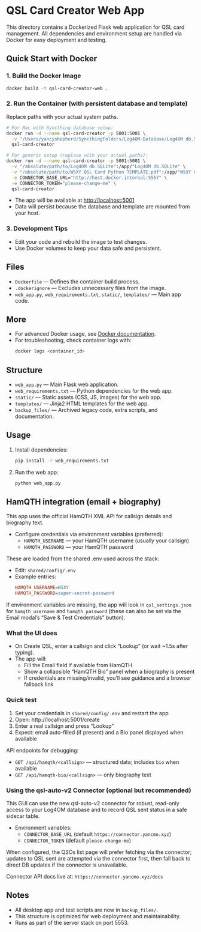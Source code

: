 # QSL Card Creator Web App

This directory contains a Dockerized Flask web application for QSL card management. All dependencies and environment setup are handled via Docker for easy deployment and testing.

## Quick Start with Docker

### 1. Build the Docker Image
```sh
docker build -t qsl-card-creator-web .
```

### 2. Run the Container (with persistent database and template)
Replace paths with your actual system paths.

```sh
# For Mac with Syncthing database setup:
docker run -d --name qsl-card-creator -p 5001:5001 \
  -v "/Users/yancyshepherd/SyncthingFolders/Log4OM-Database/Log4OM db.SQLite":/app/"Log4OM db.SQLite" \
  qsl-card-creator

# For generic setup (replace with your actual paths):
docker run -d --name qsl-card-creator -p 5001:5001 \
  -v "/absolute/path/to/Log4OM db.SQLite":/app/"Log4OM db.SQLite" \
  -v "/absolute/path/to/W5XY QSL Card Python TEMPLATE.pdf":/app/"W5XY QSL Card Python TEMPLATE.pdf" \
  -e CONNECTOR_BASE_URL="http://host.docker.internal:5557" \
  -e CONNECTOR_TOKEN="please-change-me" \
  qsl-card-creator
```

- The app will be available at [http://localhost:5001](http://localhost:5001)
- Data will persist because the database and template are mounted from your host.

### 3. Development Tips
- Edit your code and rebuild the image to test changes.
- Use Docker volumes to keep your data safe and persistent.

## Files
- `Dockerfile` — Defines the container build process.
- `.dockerignore` — Excludes unnecessary files from the image.
- `web_app.py`, `web_requirements.txt`, `static/`, `templates/` — Main app code.

## More
- For advanced Docker usage, see [Docker documentation](https://docs.docker.com/).
- For troubleshooting, check container logs with:
  ```sh
  docker logs <container_id>
  ```

## Structure

- `web_app.py` — Main Flask web application.
- `web_requirements.txt` — Python dependencies for the web app.
- `static/` — Static assets (CSS, JS, images) for the web app.
- `templates/` — Jinja2 HTML templates for the web app.
- `backup_files/` — Archived legacy code, extra scripts, and documentation.

## Usage

1. Install dependencies:
   ```bash
   pip install -r web_requirements.txt
   ```
2. Run the web app:
   ```bash
   python web_app.py
   ```

## HamQTH integration (email + biography)

This app uses the official HamQTH XML API for callsign details and biography text.

- Configure credentials via environment variables (preferred):
  - `HAMQTH_USERNAME` — your HamQTH username (usually your callsign)
  - `HAMQTH_PASSWORD` — your HamQTH password

These are loaded from the shared .env used across the stack:

- Edit: `shared/config/.env`
- Example entries:
  ```ini
  HAMQTH_USERNAME=W5XY
  HAMQTH_PASSWORD=super-secret-password
  ```

If environment variables are missing, the app will look in `qsl_settings.json` for `hamqth_username` and `hamqth_password` (these can also be set via the Email modal’s “Save & Test Credentials” button).

### What the UI does
- On Create QSL, enter a callsign and click “Lookup” (or wait ~1.5s after typing).
- The app will:
  - Fill the Email field if available from HamQTH
  - Show a collapsible “HamQTH Bio” panel when a biography is present
  - If credentials are missing/invalid, you’ll see guidance and a browser fallback link

### Quick test
1) Set your credentials in `shared/config/.env` and restart the app
2) Open: http://localhost:5001/create
3) Enter a real callsign and press “Lookup”
4) Expect: email auto-filled (if present) and a Bio panel displayed when available

API endpoints for debugging:
- `GET /api/hamqth/<callsign>` — structured data; includes `bio` when available
- `GET /api/hamqth-bio/<callsign>` — only biography text

### Using the qsl-auto-v2 Connector (optional but recommended)

This GUI can use the new qsl-auto-v2 connector for robust, read-only access to your Log4OM database and to record QSL sent status in a safe sidecar table.

- Environment variables:
  - `CONNECTOR_BASE_URL` (default `https://connector.yancmo.xyz`)
  - `CONNECTOR_TOKEN` (default `please-change-me`)

When configured, the QSOs list page will prefer fetching via the connector; updates to QSL sent are attempted via the connector first, then fall back to direct DB updates if the connector is unavailable.

Connector API docs live at: `https://connector.yancmo.xyz/docs`

## Notes
- All desktop app and test scripts are now in `backup_files/`.
- This structure is optimized for web deployment and maintainability.
- Runs as part of the server stack on port 5553.
